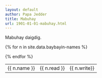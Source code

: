 ```yaml
---
layout: default
author: Papa Jedder
title: Mabuhay
url: 1901-01-01-mabuhay.html
---
```


Mabuhay daigdig.

<table>

{% for n in site.data.baybayin-names %}
<tr>
  <td>{{ n.name }}</td>
  <td>{{ n.read }}</td>
  <td>{{ n.write}}</td>
 </tr>
{% endfor %}
  
  
</table>
